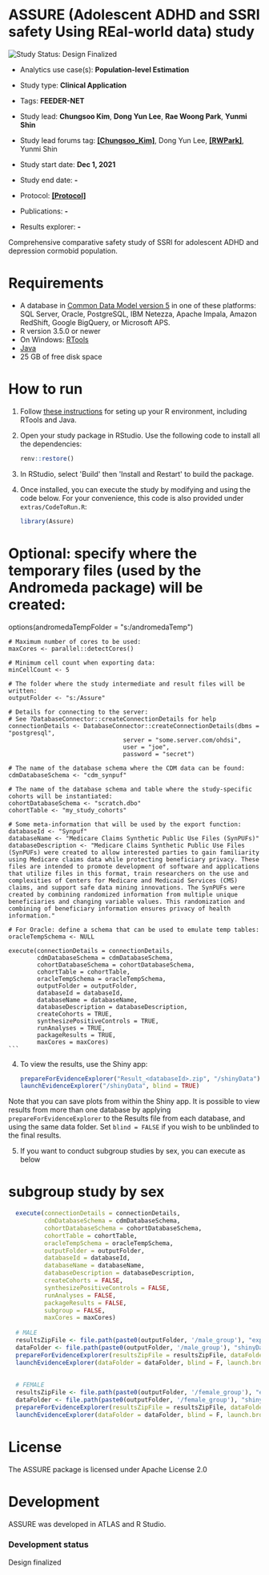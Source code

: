 **ASSURE** (Adolescent ADHD and SSRI safety Using REal-world data) study
==============================

<img src="https://img.shields.io/badge/Study%20Status-Design%20Finalized-brightgreen.svg" alt="Study Status: Design Finalized">

- Analytics use case(s): **Population-level Estimation**
- Study type: **Clinical Application**
- Tags: **FEEDER-NET**

- Study lead: **Chungsoo Kim**, **Dong Yun Lee**, **Rae Woong Park**, **Yunmi Shin**
- Study lead forums tag: **[[Chungsoo_Kim]](https://forums.ohdsi.org/u/Chungsoo_Kim)**, Dong Yun Lee, **[[RWPark]](https://forums.ohdsi.org/u/rwpark)**, Yunmi Shin
- Study start date: **Dec 1, 2021**
- Study end date: **-**
- Protocol: **[[Protocol]](https://github.com/ABMI/ASSURE/blob/master/documents/ASSURE_protocol_v1.0.pdf)**
- Publications: **-**
- Results explorer: **-**

Comprehensive comparative safety study of SSRI for adolescent ADHD and depression cormobid population.


Requirements
============

- A database in [Common Data Model version 5](https://github.com/OHDSI/CommonDataModel) in one of these platforms: SQL Server, Oracle, PostgreSQL, IBM Netezza, Apache Impala, Amazon RedShift, Google BigQuery, or Microsoft APS.
- R version 3.5.0 or newer
- On Windows: [RTools](http://cran.r-project.org/bin/windows/Rtools/)
- [Java](http://java.com)
- 25 GB of free disk space

How to run
==========
1. Follow [these instructions](https://ohdsi.github.io/Hades/rSetup.html) for seting up your R environment, including RTools and Java. 

2. Open your study package in RStudio. Use the following code to install all the dependencies:

	```r
	renv::restore()
	```

3. In RStudio, select 'Build' then 'Install and Restart' to build the package.

3. Once installed, you can execute the study by modifying and using the code below. For your convenience, this code is also provided under `extras/CodeToRun.R`:

	```r
	library(Assure)
	
  # Optional: specify where the temporary files (used by the Andromeda package) will be created:
  options(andromedaTempFolder = "s:/andromedaTemp")
	
	# Maximum number of cores to be used:
	maxCores <- parallel::detectCores()
	
	# Minimum cell count when exporting data:
	minCellCount <- 5
	
	# The folder where the study intermediate and result files will be written:
	outputFolder <- "s:/Assure"
	
	# Details for connecting to the server:
	# See ?DatabaseConnector::createConnectionDetails for help
	connectionDetails <- DatabaseConnector::createConnectionDetails(dbms = "postgresql",
									server = "some.server.com/ohdsi",
									user = "joe",
									password = "secret")
	
	# The name of the database schema where the CDM data can be found:
	cdmDatabaseSchema <- "cdm_synpuf"
	
	# The name of the database schema and table where the study-specific cohorts will be instantiated:
	cohortDatabaseSchema <- "scratch.dbo"
	cohortTable <- "my_study_cohorts"
	
	# Some meta-information that will be used by the export function:
	databaseId <- "Synpuf"
	databaseName <- "Medicare Claims Synthetic Public Use Files (SynPUFs)"
	databaseDescription <- "Medicare Claims Synthetic Public Use Files (SynPUFs) were created to allow interested parties to gain familiarity using Medicare claims data while protecting beneficiary privacy. These files are intended to promote development of software and applications that utilize files in this format, train researchers on the use and complexities of Centers for Medicare and Medicaid Services (CMS) claims, and support safe data mining innovations. The SynPUFs were created by combining randomized information from multiple unique beneficiaries and changing variable values. This randomization and combining of beneficiary information ensures privacy of health information."
	
	# For Oracle: define a schema that can be used to emulate temp tables:
	oracleTempSchema <- NULL
	
	execute(connectionDetails = connectionDetails,
            cdmDatabaseSchema = cdmDatabaseSchema,
            cohortDatabaseSchema = cohortDatabaseSchema,
            cohortTable = cohortTable,
            oracleTempSchema = oracleTempSchema,
            outputFolder = outputFolder,
            databaseId = databaseId,
            databaseName = databaseName,
            databaseDescription = databaseDescription,
            createCohorts = TRUE,
            synthesizePositiveControls = TRUE,
            runAnalyses = TRUE,
            packageResults = TRUE,
            maxCores = maxCores)
	```

4. To view the results, use the Shiny app:

	```r
	prepareForEvidenceExplorer("Result_<databaseId>.zip", "/shinyData")
	launchEvidenceExplorer("/shinyData", blind = TRUE)
	```
  
  Note that you can save plots from within the Shiny app. It is possible to view results from more than one database by applying `prepareForEvidenceExplorer` to the Results file from each database, and using the same data folder. Set `blind = FALSE` if you wish to be unblinded to the final results.
  
5. If you want to conduct subgroup studies by sex, you can execute as below
# subgroup study by sex
  ```r
    execute(connectionDetails = connectionDetails,
            cdmDatabaseSchema = cdmDatabaseSchema,
            cohortDatabaseSchema = cohortDatabaseSchema,
            cohortTable = cohortTable,
            oracleTempSchema = oracleTempSchema,
            outputFolder = outputFolder,
            databaseId = databaseId,
            databaseName = databaseName,
            databaseDescription = databaseDescription,
            createCohorts = FALSE,
            synthesizePositiveControls = FALSE,
            runAnalyses = FALSE,
            packageResults = FALSE,
            subgroup = FALSE,
            maxCores = maxCores)
    
    # MALE
    resultsZipFile <- file.path(paste0(outputFolder, '/male_group'), "export", paste0("Results_", databaseId, ".zip"))
    dataFolder <- file.path(paste0(outputFolder, '/male_group'), "shinyData")
    prepareForEvidenceExplorer(resultsZipFile = resultsZipFile, dataFolder = dataFolder)
    launchEvidenceExplorer(dataFolder = dataFolder, blind = F, launch.browser = T)
    
    
    # FEMALE
    resultsZipFile <- file.path(paste0(outputFolder, '/female_group'), "export", paste0("Results_", databaseId, ".zip"))
    dataFolder <- file.path(paste0(outputFolder, '/female_group'), "shinyData")
    prepareForEvidenceExplorer(resultsZipFile = resultsZipFile, dataFolder = dataFolder)
    launchEvidenceExplorer(dataFolder = dataFolder, blind = F, launch.browser = T)
  ```

License
=======
The ASSURE package is licensed under Apache License 2.0

Development
===========
ASSURE was developed in ATLAS and R Studio.

### Development status

Design finalized
